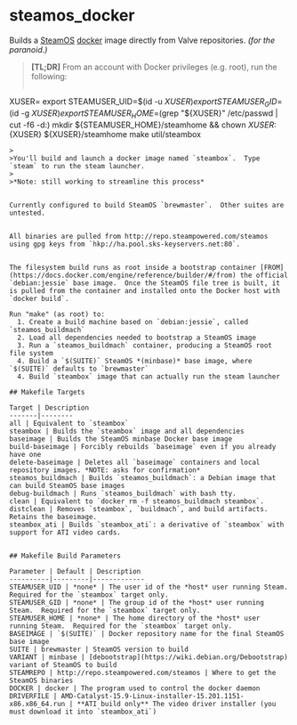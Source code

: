 # steamos_docker
Builds a [SteamOS](http://store.steampowered.com/steamos/) [docker](https://www.docker.com/) image directly from Valve repositories. *(for the paranoid.)*

> **[TL;DR]**  From an account with Docker privileges (e.g. root), run the following:
> ```
XUSER=<the user account you log into X with>
export STEAMUSER_UID=$(id -u ${XUSER})
export STEAMUSER_GID=$(id -g ${XUSER})
export STEAMUSER_HOME=$(grep "${XUSER}" /etc/passwd | cut -f6 -d:)
mkdir ${STEAMUSER_HOME}/steamhome && chown ${XUSER}:${XUSER} ${XUSER}/steamhome
make
util/steambox
```
>
>You'll build and launch a docker image named `steambox`.  Type `steam` to run the steam launcher.
>
>*Note: still working to streamline this process*


Currently configured to build SteamOS `brewmaster`.  Other suites are untested.


All binaries are pulled from http://repo.steampowered.com/steamos using gpg keys from `hkp://ha.pool.sks-keyservers.net:80`.


The filesystem build runs as root inside a bootstrap container [FROM](https://docs.docker.com/engine/reference/builder/#/from) the official `debian:jessie` base image.  Once the SteamOS file tree is built, it is pulled from the container and installed onto the Docker host with `docker build`.

Run "make" (as root) to:
  1. Create a build machine based on `debian:jessie`, called `steamos_buildmach`
  2. Load all dependencies needed to bootstrap a SteamOS image
  3. Run a `steamos_buildmach` container, producing a SteamOS root file system
  4. Build a `$(SUITE)` SteamOS *(minbase)* base image, where `$(SUITE)` defaults to `brewmaster`
  4. Build `steambox` image that can actually run the steam launcher

## Makefile Targets

Target | Description
-------|--------
all | Equivalent to `steambox`
steambox | Builds the `steambox` image and all dependencies
baseimage | Builds the SteamOS minbase Docker base image
build-baseimage | Forcibly rebuilds `baseimage` even if you already have one
delete-baseimage | Deletes all `baseimage` containers and local repository images. *NOTE: asks for confirmation*
steamos_buildmach | Builds `steamos_buildmach`: a Debian image that can build SteamOS base images
debug-buildmach | Runs `steamos_buildmach` with bash tty.
clean | Equivalent to `docker rm -f steamos_buildmach steambox`.
distclean | Removes `steambox`, `buildmach`, and build artifacts.  Retains the baseimage.
steambox_ati | Builds `steambox_ati`: a derivative of `steambox` with support for ATI video cards.


## Makefile Build Parameters

Parameter | Default | Description
----------|---------|-------------
STEAMUSER_UID | *none* | The user id of the *host* user running Steam.  Required for the `steambox` target only.
STEAMUSER_GID | *none* | The group id of the *host* user running Steam.  Required for the `steambox` target only.
STEAMUSER_HOME | *none* | The home directory of the *host* user running Steam.  Required for the `steambox` target only.
BASEIMAGE | `$(SUITE)` | Docker repository name for the final SteamOS base image
SUITE | brewmaster | SteamOS version to build
VARIANT | minbase | [debootstrap](https://wiki.debian.org/Debootstrap) variant of SteamOS to build
STEAMREPO | http://repo.steampowered.com/steamos | Where to get the SteamOS binaries
DOCKER | docker | The program used to control the docker daemon
DRIVERFILE | AMD-Catalyst-15.9-Linux-installer-15.201.1151-x86.x86_64.run | **ATI build only** The video driver installer (you must download it into `steambox_ati`)

